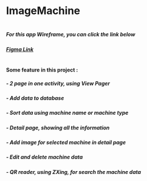 # ImageMachine
#
##### For this app Wireframe, you can click the link below
##### [Figma Link](https://www.figma.com/file/1Bsb2R2U6SepFVtDB77q0A/Image-Machine-Data?node-id=0%3A1)
#
#
#### Some feature in this project :
##### - 2 page in one activity, using View Pager
##### - Add data to database
##### - Sort data using machine name or machine type
##### - Detail page, showing all the information
##### - Add image for selected machine in detail page
##### - Edit and delete machine data
##### - QR reader, using ZXing, for search the machine data
